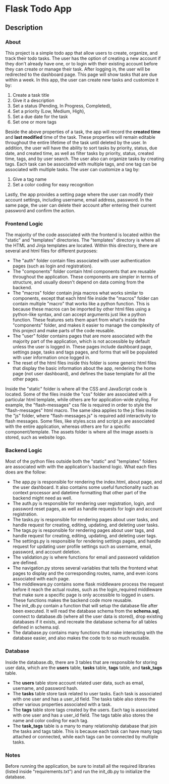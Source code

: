 # Flask Todo App

## Description

### About

This project is a simple todo app that allow users to create, organize, and track their todo tasks. The user has the option of creating a new account if they don't already have one, or to login with their existing account before they can create or manage their task. After logging in, the user will be redirected to the dashboard page. This page will show tasks that are due within a week. In this app, the user can create new tasks and customize it by:

1. Create a task title
2. Give it a description
3. Set a status (Pending, In Progress, Completed),
4. Set a priority (Low, Medium, High),
5. Set a due date for the task
6. Set one or more tags

Beside the above properties of a task, the app will record the **created time** and **last modified** time of the task. These properties will remain editable throughout the entire lifetime of the task until deleted by the user. In addition, the user will have the ability to sort tasks by priority, status, due date, and created time, as well as filter tasks by priority, status, created time, tags, and by user search. The user also can organize tasks by creating tags. Each task can be associated with multiple tags, and one tag can be associated with multiple tasks. The user can customize a tag by:

1. Give a tag name
2. Set a color coding for easy recognition

Lastly, the app provides a setting page where the user can modify their account settings, including username, email address, password. In the same page, the user can delete their account after entering their current password and confirm the action.

### Frontend Logic

The majority of the code associated with the frontend is located within the "static" and "templates" directories. The "templates" directory is where all the HTML and Jinja templates are located. Within this directory, there are several and html files for different purposes:

- The "auth" folder contain files associated with user authentication pages (such as login and registration).
- The "components" folder contain html components that are reusable throughout the application. These components are simpler in terms of structure, and usually doesn't depend on data coming from the backend.
- The "macros" folder contain jinja macros what works similar to components, except that each html file inside the "macros" folder can contain multiple "macro" that works like a python function. This is because these macros can be imported by other html files using a python-like syntax, and can accept arguments just like a python function. These features sets them apart from what's inside the "components" folder, and makes it easier to manage the complexity of this project and make parts of the code reusable.
- The "user" folder contains pages that are more associated with the majority part of the application, which is not accessible by default unless the user is logged in. These pages include dashboard page, settings page, tasks and tags pages, and forms that will be populated with user information once logged in.
- The reset of the html files inside this folder is some generic html files that display the basic information about the app, rendering the home page (not user dashboard), and defines the base template for all the other pages.

Inside the "static" folder is where all the CSS and JavaScript code is located. Some of the files inside the "css" folder are associated with a particular html template, while others are for application-wide styling. For example, the "flash-messages" css file is required in order to style the "flash-messages" html macro. The same idea applies to the js files inside the "js" folder, where "flash-messages.js" is required add interactivity to flash messages. Some files, like styles.scss and script.js are associated with the entire application, whereas others are for a specific component/template. The assets folder is where all the image assets is stored, such as website logo.

### Backend Logic

Most of the python files outside both the "static" and "templates" folders are associated with with the application's backend logic. What each files does are the follow:

- The app.py is responsible for rendering the index.html, about page, and the user dashboard. It also contains some useful functionality such as context processor and datetime formatting that other part of the backend might need as well.
- The auth.py is responsible for rendering user registration, login, and password reset pages, as well as handle requests for login and account registration.
- The tasks.py is responsible for rendering pages about user tasks, and handle request for creating, editing, updating, and deleting user tasks.
- The tags.py is responsible for rendering pages about user tags, and handle request for creating, editing, updating, and deleting user tags.
- The settings.py is responsible for rendering settings pages, and handle request for updating user profile settings such as username, email, password, and account deletion.
- The validation.py is where functions for email and password validation are defined.
- The navigation.py stores several variables that tells the frontend what pages to display and the corresponding routes, name, and even icons associated with each page.
- The middleware.py contains some flask middleware process the request before it reach the actual routes, such as the login_required middleware that make sure a specific page is only accessible to logged in users. These functions makes the backend code more reusable.
- The init_db.py contain a function that will setup the database file after been executed. It will read the database schema from the **schema.sql**, connect to database.db (where all the user data is stored), drop existing databases if it exists, and recreate the database schema for all tables defined in schema.sql.
- The database.py contains many functions that make interacting with the database easier, and also makes the code to to so much reusable.

### Database

Inside the database.db, there are 3 tables that are responsible for storing user data, which are the **users** table, **tasks** table, **tags** table, and **task_tags** table.

- The **users** table store account related user data, such as email, username, and password hash.
- The **tasks** table store task related to user tasks. Each task is associated with one user and has a user_id field. The tasks table also stores the other various properties associated with a task.
- The **tags** table store tags created by the users. Each tag is associated with one user and has a user_id field. The tags table also stores the name and color coding for each tag.
- The **task_tags** table is a many to many relationship database that join the tasks and tags table. This is because each task can have many tags attached or connected, while each tags can be connected by multiple tasks.

### Notes

Before running the application, be sure to install all the required libraries (listed inside "requirements.txt") and run the init_db.py to initialize the database.
